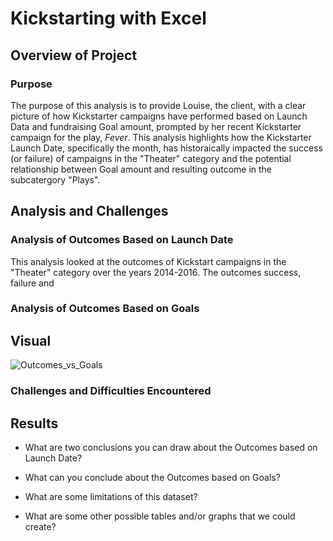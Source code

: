 # Kickstarting with Excel

## Overview of Project

### Purpose
The purpose of this analysis is to provide Louise, the client, with a clear picture of how Kickstarter campaigns have performed based on Launch Data and fundraising Goal amount, prompted by her recent Kickstarter campaign for the play, *Fever*. This analysis highlights how the Kickstarter Launch Date, specifically the month, has historaically impacted the success (or failure) of campaigns in the "Theater" category and the potential relationship between Goal amount and resulting outcome in the subcatergory "Plays". 

## Analysis and Challenges

### Analysis of Outcomes Based on Launch Date
This analysis looked at the outcomes of Kickstart campaigns in the "Theater" category over the years 2014-2016. The outcomes success, failure and 


### Analysis of Outcomes Based on Goals
## Visual
![Outcomes_vs_Goals](https://user-images.githubusercontent.com/77405273/106233647-d83b5100-61ab-11eb-865a-199e42a9f5ea.png)

### Challenges and Difficulties Encountered

## Results

- What are two conclusions you can draw about the Outcomes based on Launch Date?

- What can you conclude about the Outcomes based on Goals?

- What are some limitations of this dataset?

- What are some other possible tables and/or graphs that we could create?

